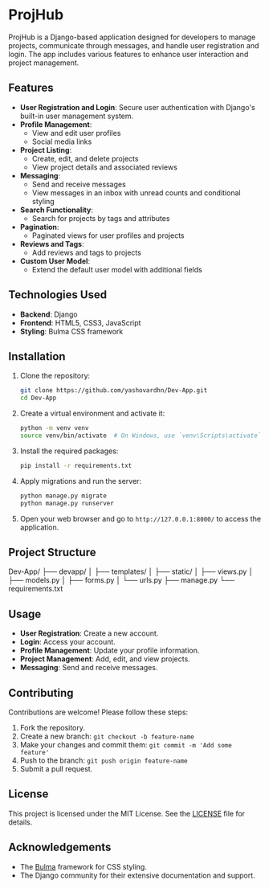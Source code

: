 # ProjHub

ProjHub is a Django-based application designed for developers to manage projects, communicate through messages, and handle user registration and login. The app includes various features to enhance user interaction and project management.

## Features

- **User Registration and Login**: Secure user authentication with Django's built-in user management system.
- **Profile Management**:
  - View and edit user profiles
  - Social media links
- **Project Listing**:
  - Create, edit, and delete projects
  - View project details and associated reviews
- **Messaging**:
  - Send and receive messages
  - View messages in an inbox with unread counts and conditional styling
- **Search Functionality**:
  - Search for projects by tags and attributes
- **Pagination**:
  - Paginated views for user profiles and projects
- **Reviews and Tags**:
  - Add reviews and tags to projects
- **Custom User Model**:
  - Extend the default user model with additional fields

## Technologies Used

- **Backend**: Django
- **Frontend**: HTML5, CSS3, JavaScript
- **Styling**: Bulma CSS framework

## Installation

1. Clone the repository:

    ```bash
    git clone https://github.com/yashovardhn/Dev-App.git
    cd Dev-App
    ```

2. Create a virtual environment and activate it:

    ```bash
    python -m venv venv
    source venv/bin/activate  # On Windows, use `venv\Scripts\activate`
    ```

3. Install the required packages:

    ```bash
    pip install -r requirements.txt
    ```

4. Apply migrations and run the server:

    ```bash
    python manage.py migrate
    python manage.py runserver
    ```

5. Open your web browser and go to `http://127.0.0.1:8000/` to access the application.

## Project Structure

Dev-App/
├── devapp/
│ ├── templates/
│ ├── static/
│ ├── views.py
│ ├── models.py
│ ├── forms.py
│ └── urls.py
├── manage.py
└── requirements.txt


## Usage

- **User Registration**: Create a new account.
- **Login**: Access your account.
- **Profile Management**: Update your profile information.
- **Project Management**: Add, edit, and view projects.
- **Messaging**: Send and receive messages.

## Contributing

Contributions are welcome! Please follow these steps:

1. Fork the repository.
2. Create a new branch: `git checkout -b feature-name`
3. Make your changes and commit them: `git commit -m 'Add some feature'`
4. Push to the branch: `git push origin feature-name`
5. Submit a pull request.

## License

This project is licensed under the MIT License. See the [LICENSE](LICENSE) file for details.

## Acknowledgements

- The [Bulma](https://bulma.io/) framework for CSS styling.
- The Django community for their extensive documentation and support.
